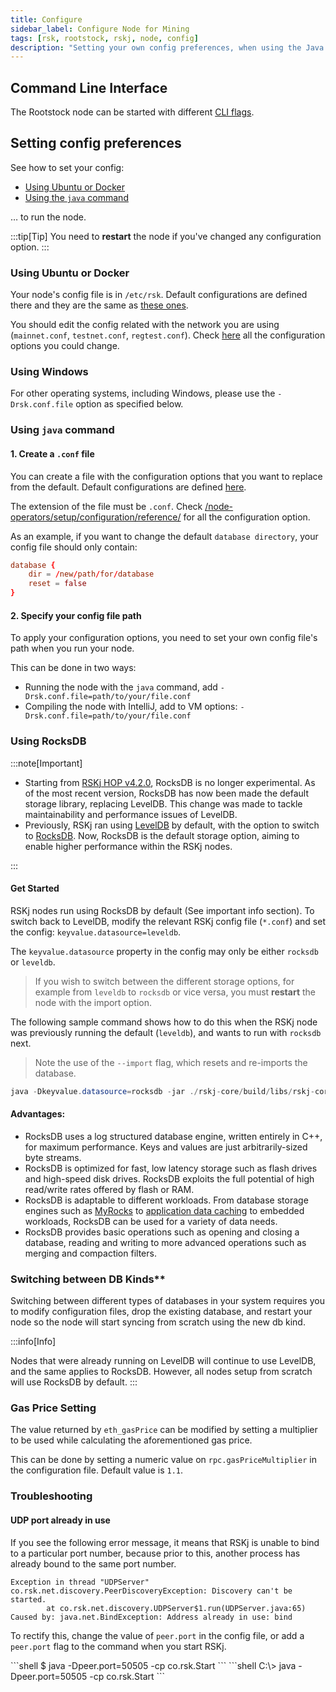 ```yaml
---
title: Configure
sidebar_label: Configure Node for Mining
tags: [rsk, rootstock, rskj, node, config]
description: "Setting your own config preferences, when using the Java command, Ubuntu, Azure, AWS, or Docker"
---
```


## Command Line Interface

The Rootstock node can be started with different
[CLI flags](./cli/).

## Setting config preferences

See how to set your config:

- [Using Ubuntu or Docker](#using-ubuntu-or-docker)
- [Using the `java` command](#using-java-command)

&hellip; to run the node.

:::tip[Tip]
You need to **restart** the node if you've changed any configuration option.
:::

### Using Ubuntu or Docker

Your node's config file is in `/etc/rsk`.
Default configurations are defined there and they are the same as [these ones](https://github.com/rsksmart/artifacts/tree/master/rskj-ubuntu-installer/config).

You should edit the config related with the network you are using (`mainnet.conf`, `testnet.conf`, `regtest.conf`).
Check [here](/node-operators/setup/configuration/reference) all the configuration options you could change.

### Using Windows

For other operating systems, including Windows, please use the `-Drsk.conf.file` option as specified below.


### Using `java` command

#### 1. Create a `.conf` file

You can create a file with the configuration options that you want to replace from the default.
Default configurations are defined [here](https://github.com/rsksmart/rskj/tree/master/rskj-core/src/main/resources/config).

The extension of the file must be `.conf`.
Check [/node-operators/setup/configuration/reference/](/node-operators/setup/configuration/reference/) for all the configuration option.

As an example, if you want to change the default `database directory`, your config file should only contain:

``` conf
database {
    dir = /new/path/for/database
    reset = false
}
```

#### 2. Specify your config file path

To apply your configuration options, you need to set your own config file's path when you run your node.

This can be done in two ways:

- Running the node with the `java` command, add `-Drsk.conf.file=path/to/your/file.conf`
- Compiling the node with IntelliJ, add to VM options: `-Drsk.conf.file=path/to/your/file.conf`

### Using RocksDB
  
:::note[Important]

- Starting from [RSKj HOP v4.2.0](https://github.com/rsksmart/rskj/releases/tag/HOP-4.2.0), RocksDB is no longer experimental. As of the most recent version, RocksDB has now been made the default storage library, replacing LevelDB. This change was made to tackle maintainability and performance issues of LevelDB.
- Previously, RSKj ran using [LevelDB](https://dbdb.io/db/leveldb) by default, with the option to switch to [RocksDB](http://rocksdb.org/). Now, RocksDB is the default storage option, aiming to enable higher performance within the RSKj nodes.

:::


#### Get Started

RSKj nodes run using RocksDB by default (See important info section). To switch back to LevelDB, modify the relevant RSKj config file (`*.conf`) and set the config: `keyvalue.datasource=leveldb`.

The `keyvalue.datasource` property in the config
may only be either `rocksdb` or `leveldb`.

> If you wish to switch between the different storage options,
for example from `leveldb` to `rocksdb` or vice versa, 
you must **restart** the node with the import option.

The following sample command shows how to do this when
the RSKj node was previously running the default (`leveldb`),
and wants to run with `rocksdb` next.

> Note the use of the `--import` flag, which resets and re-imports the database.

```java
java -Dkeyvalue.datasource=rocksdb -jar ./rskj-core/build/libs/rskj-core-*-all.jar --testnet --import
```

#### Advantages:

* RocksDB uses a log structured database engine, written entirely in C++, for maximum performance. Keys and values are just arbitrarily-sized byte streams.
* RocksDB is optimized for fast, low latency storage such as flash drives and high-speed disk drives. RocksDB exploits the full potential of high read/write rates offered by flash or RAM.
* RocksDB is adaptable to different workloads. From database storage engines such as [MyRocks](https://github.com/facebook/mysql-5.6) to [application data caching](http://techblog.netflix.com/2016/05/application-data-caching-using-ssds.html) to embedded workloads, RocksDB can be used for a variety of data needs.
* RocksDB provides basic operations such as opening and closing a database, reading and writing to more advanced operations such as merging and compaction filters.

### Switching between DB Kinds**

Switching between different types of databases in your system requires you to modify configuration files, drop the existing database, and restart your node so the node will start syncing from scratch using the new db kind.

:::info[Info]

Nodes that were already running on LevelDB will continue to use LevelDB, and the same applies to RocksDB. However, all nodes setup from scratch will use RocksDB by default.
:::

### Gas Price Setting

The value returned by `eth_gasPrice` can be modified by setting a multiplier to
be used while calculating the aforementioned gas price.

This can be done by setting a numeric value on `rpc.gasPriceMultiplier` in the
configuration file. Default value is `1.1`.

### Troubleshooting

#### UDP port already in use

If you see the following error message,
it means that RSKj is unable to bind to a particular port number,
because prior to this, another process has already bound to the same port number.

```text
Exception in thread "UDPServer" co.rsk.net.discovery.PeerDiscoveryException: Discovery can't be started.
        at co.rsk.net.discovery.UDPServer$1.run(UDPServer.java:65)
Caused by: java.net.BindException: Address already in use: bind
```

To rectify this,
change the value of `peer.port` in the config file,
or add a `peer.port` flag to the command when you start RSKj.

<Tabs>
  <TabItem value="code" label="Linux, Mac OSX" default>
     ```shell
      $ java -Dpeer.port=50505 -cp <PATH-TO-THE-RSKJ-JAR> co.rsk.Start
    ```
  </TabItem>
  <TabItem value="windows" label="Windows">
    ```shell
    C:\> java -Dpeer.port=50505 -cp <PATH-TO-THE-RSKJ-JAR> co.rsk.Start
    ```
  </TabItem>
</Tabs>